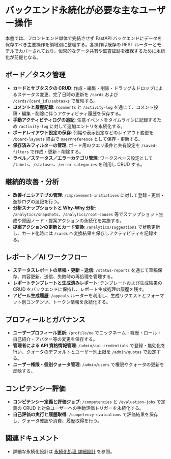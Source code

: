 # バックエンド永続化が必要な主なユーザー操作

本書では、フロントエンド単体で完結させず FastAPI バックエンドにデータを保存すべき主要操作を領域別に整理する。各操作は既存の REST ルーターとモデルでカバーされており、恒常的なデータ共有や監査証跡を確保するために永続化が前提となる。

## ボード／タスク管理
- **カードとサブタスクの CRUD**: 作成・編集・削除・ドラッグ＆ドロップによるステータス変更、完了日時の更新を `/cards` および `/cards/{card_id}/subtasks` で反映する。
- **コメントと履歴記録**: `/comments` と `/activity-log` を通じて、コメント投稿・編集・削除に伴うアクティビティ履歴を保存する。
- **手動アクティビティログの追記**: 任意イベントをタイムラインに記録するため `/activity-log` に対して追加エントリを永続化する。
- **ボードレイアウト設定の保存**: 列幅や表示設定などのレイアウト変更を `/board-layouts` 経由で `UserPreference` として保存・更新する。
- **保存済みフィルターの管理**: ボード用のクエリ条件と共有設定を `/saved-filters` で作成・更新・削除する。
- **ラベル／ステータス／エラーカテゴリ管理**: ワークスペース設定として `/labels`、`/statuses`、`/error-categories` を利用し CRUD する。

## 継続的改善・分析
- **改善イニシアチブの管理**: `/improvement-initiatives` に対して登録・更新・進捗ログの追記を行う。
- **分析スナップショットと Why-Why 分析**: `/analytics/snapshots`、`/analytics/root-causes` 等でスナップショット生成や原因ノード・提案アクションの永続化を実施する。
- **提案アクションの更新とカード変換**: `/analytics/suggestions` で状態更新し、カード化時には `/cards` へ変換結果を保存しアクティビティを記録する。

## レポート／AI ワークフロー
- **ステータスレポートの草稿・更新・送信**: `/status-reports` を通じて草稿保存、内容更新、送信、失敗時の再処理を管理する。
- **レポートテンプレートと生成済みレポート**: テンプレートおよび生成結果の CRUD をバックエンドに保持し、レポート生成処理の履歴を残す。
- **アピール生成履歴**: `/appeals` ルーターを利用し、生成リクエストとフォーマット別コンテンツ、トークン情報を永続化する。

## プロフィールとガバナンス
- **ユーザープロフィール更新**: `/profile/me` でニックネーム・経歴・ロール・自己紹介・アバター等の変更を保存する。
- **管理者による API 資格情報管理**: `/admin/api-credentials` で登録・無効化を行い、クォータのデフォルトとユーザー別上限を `/admin/quotas` で設定する。
- **ユーザー権限・個別クォータ管理**: `/admin/users` で権限やクォータの更新を反映する。

## コンピテンシー評価
- **コンピテンシー定義と評価ジョブ**: `/competencies` と `/evaluation-jobs` で定義の CRUD と対象ユーザーへの手動評価トリガーを永続化する。
- **自己評価の実行と履歴取得**: `/competency-evaluations` で評価結果を保存し、クォータ確認や消費、履歴取得を行う。

## 関連ドキュメント
- 詳細な永続化設計は [永続化処理 詳細設計](../persistence-detail-design.md) を参照。
